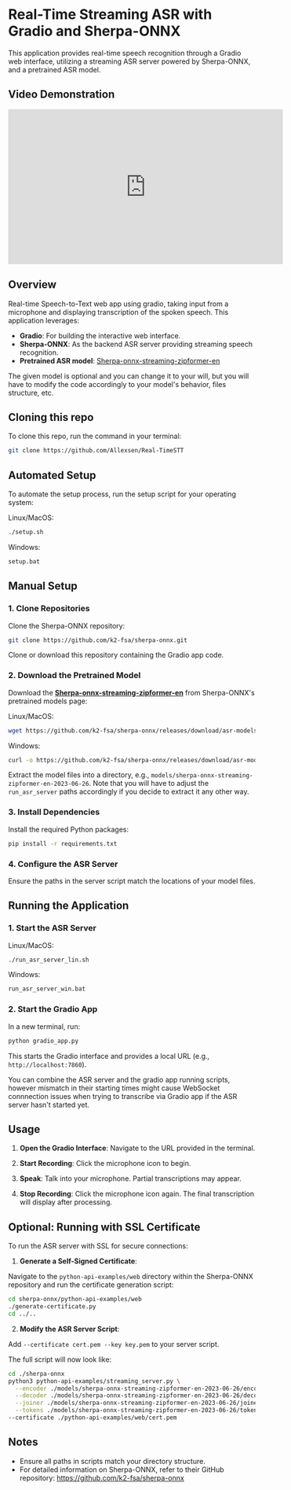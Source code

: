 # Real-Time Streaming ASR with Gradio and Sherpa-ONNX

This application provides real-time speech recognition through a Gradio web interface, utilizing a streaming ASR server powered by Sherpa-ONNX, and a pretrained ASR model.

## Video Demonstration

<iframe width="560" height="315" src="https://youtu.be/qCNUFAhDJ58" frameborder="0" allowfullscreen></iframe>

## Overview

Real-time Speech-to-Text web app using gradio, taking input from a microphone and displaying transcription of the spoken speech. This application leverages:

- **Gradio**: For building the interactive web interface.
- **Sherpa-ONNX**: As the backend ASR server providing streaming speech recognition.
- **Pretrained ASR model**: [Sherpa-onnx-streaming-zipformer-en](https://k2-fsa.github.io/sherpa/onnx/pretrained_models/online-transducer/zipformer-transducer-models.html#csukuangfj-sherpa-onnx-streaming-zipformer-en-2023-06-26-english)

The given model is optional and you can change it to your will, but you will have to modify the code accordingly to your model's behavior, files structure, etc.

## Cloning this repo

To clone this repo, run the command in your terminal:
```bash
git clone https://github.com/Allexsen/Real-TimeSTT
```

## Automated Setup

To automate the setup process, run the setup script for your operating system:

Linux/MacOS:
```bash
./setup.sh
```

Windows:
```bash
setup.bat
```

## Manual Setup

### 1. Clone Repositories

Clone the Sherpa-ONNX repository:
```bash
git clone https://github.com/k2-fsa/sherpa-onnx.git
```

Clone or download this repository containing the Gradio app code.

### 2. Download the Pretrained Model

Download the **[Sherpa-onnx-streaming-zipformer-en](https://k2-fsa.github.io/sherpa/onnx/pretrained_models/online-transducer/zipformer-transducer-models.html#csukuangfj-sherpa-onnx-streaming-zipformer-en-2023-06-26-english)** from Sherpa-ONNX's pretrained models page:

Linux/MacOS:
```bash
wget https://github.com/k2-fsa/sherpa-onnx/releases/download/asr-models/sherpa-onnx-streaming-zipformer-en-2023-06-26.tar.bz2
```
Windows:
```bash
curl -o https://github.com/k2-fsa/sherpa-onnx/releases/download/asr-models/sherpa-onnx-streaming-zipformer-en-2023-06-26.tar.bz2
```

Extract the model files into a directory, e.g., `models/sherpa-onnx-streaming-zipformer-en-2023-06-26`. Note that you will have to adjust the `run_asr_server` paths accordingly if you decide to extract it any other way.

### 3. Install Dependencies

Install the required Python packages:
```bash
pip install -r requirements.txt
```

### 4. Configure the ASR Server

Ensure the paths in the server script match the locations of your model files.

## Running the Application

### 1. Start the ASR Server

Linux/MacOS:
```bash
./run_asr_server_lin.sh
```

Windows:
```bash
run_asr_server_win.bat
```

### 2. Start the Gradio App

In a new terminal, run:
```bash
python gradio_app.py
```

This starts the Gradio interface and provides a local URL (e.g., `http://localhost:7860`).

You can combine the ASR server and the gradio app running scripts, however mismatch in their starting times might cause WebSocket connnection issues when trying to transcribe via Gradio app if the ASR server hasn't started yet.

## Usage

1. **Open the Gradio Interface**: Navigate to the URL provided in the terminal.

2. **Start Recording**: Click the microphone icon to begin.

3. **Speak**: Talk into your microphone. Partial transcriptions may appear.

4. **Stop Recording**: Click the microphone icon again. The final transcription will display after processing.

## Optional: Running with SSL Certificate

To run the ASR server with SSL for secure connections:

1. **Generate a Self-Signed Certificate**:

 Navigate to the `python-api-examples/web` directory within the Sherpa-ONNX repository and run the certificate generation script:

 ```bash
 cd sherpa-onnx/python-api-examples/web
 ./generate-certificate.py
 cd ../..
```

2. **Modify the ASR Server Script**:

Add `--certificate cert.pem --key key.pem` to your server script.

The full script will now look like:
```bash
cd ./sherpa-onnx
python3 python-api-examples/streaming_server.py \
  --encoder ./models/sherpa-onnx-streaming-zipformer-en-2023-06-26/encoder-epoch-99-avg-1-chunk-16-left-128.onnx \
  --decoder ./models/sherpa-onnx-streaming-zipformer-en-2023-06-26/decoder-epoch-99-avg-1-chunk-16-left-128.onnx \
  --joiner ./models/sherpa-onnx-streaming-zipformer-en-2023-06-26/joiner-epoch-99-avg-1-chunk-16-left-128.onnx \
  --tokens ./models/sherpa-onnx-streaming-zipformer-en-2023-06-26/tokens.txt \
--certificate ./python-api-examples/web/cert.pem
```

## Notes

- Ensure all paths in scripts match your directory structure.
- For detailed information on Sherpa-ONNX, refer to their GitHub repository: https://github.com/k2-fsa/sherpa-onnx

